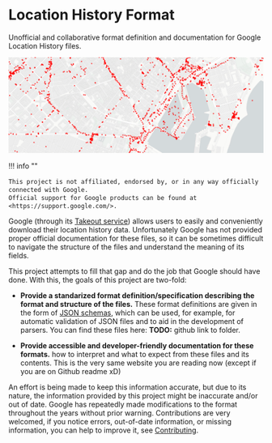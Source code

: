 # Location History Format

Unofficial and collaborative format definition and documentation for Google Location History files.

![](./static/hero.png)

!!! info ""

    This project is not affiliated, endorsed by, or in any way officially connected with Google.
    Official support for Google products can be found at <https://support.google.com/>.


Google (through its [Takeout service][Google Takeout]) allows users to easily and conveniently download their location history data.
Unfortunately Google has not provided proper official documentation for these files, so it can be sometimes difficult to navigate the structure of the files and understand the meaning of its fields.

This project attempts to fill that gap and do the job that Google should have done.
With this, the goals of this project are two-fold:

- **Provide a standarized format definition/specification describing the format and structure of the files.**
These format definitions are given in the form of [JSON schemas], which can be used, for example, for automatic validation of JSON files and to aid in the development of parsers.
You can find these files here: **TODO:** github link to folder.

- **Provide accessible and developer-friendly documentation for these formats.** how to interpret and what to expect from these files and its contents.
This is the very same website you are reading now (except if you are on Github readme xD)

An effort is being made to keep this information accurate, but due to its nature, the information provided by this project might be inaccurate and/or out of date.
Google has repeatedly made modifications to the format throughout the years without prior warning.
Contributions are very welcomed, if you notice errors, out-of-date information, or missing information, you can help to improve it, see [Contributing].


[Google Takeout]: https://takeout.google.com/settings/takeout
[JSON schemas]: https://json-schema.org
[Contributing]: contributing.md
